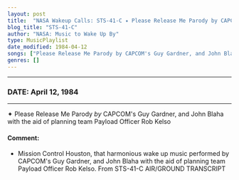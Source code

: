 ```yaml
---
layout: post
title:  "NASA Wakeup Calls: STS-41-C ✦ Please Release Me Parody by CAPCOM's Guy Gardner, and John Blaha with the aid of planning team Payload Officer Rob Kelso ✫ April 12, 1984"
blog_title: "STS-41-C"
author: "NASA: Music to Wake Up By"
type: MusicPlaylist
date_modified: 1984-04-12
songs: ["Please Release Me Parody by CAPCOM's Guy Gardner, and John Blaha with the aid of planning team Payload Officer Rob Kelso"]
genres: []
---
```


----
### DATE: April 12, 1984
----
✦ Please Release Me Parody *by* CAPCOM's Guy Gardner, and John Blaha with the aid of planning team Payload Officer Rob Kelso  

#### Comment:
* Mission Control Houston, that harmonious wake up music performed by CAPCOM's Guy Gardner, and John Blaha with the aid of planning team Payload Officer Rob Kelso. From STS-41-C AIR/GROUND TRANSCRIPT



<br/>
<center>
	<a target="_blank"
	   href="https://twitter.com/intent/tweet?hashtags=Space,NASA,Playlist,NASAWakeupCalls,SpaceProgram&text=🚀 {{ page.author}}, '{{ page.songs.first }}' {{ page.title }}, {{ site.url }}{{ page.url }}&via=nasawakeupcalls"><i class="fab fa-twitter" title="Tweet this page" alt="Tweet this page" style="font-size: 1.3em;"></i></a>
	&nbsp; 	<i class="fas fa-user-astronaut" style="font-size: 1.5em;"></i> &nbsp;
    <a id="custom_amazon_link"
       type="amzn" search="#"
       category="popular music">
    <i class="fab fa-amazon" style="font-size: 1.3em;"></i></a>
</center>

<!-- Randomly resolve an individual entry from a song array -->
<script src="/assets/javascript/seedrandom.min.js"></script>
<script>
  var wake_me_up = ["Please Release Me Parody by CAPCOM's Guy Gardner, and John Blaha with the aid of planning team Payload Officer Rob Kelso"];
  var prng = new Math.seedrandom();
  function randomSong() {
    song = wake_me_up[Math.floor(Math.random() * wake_me_up.length)];
    var amazon_link = document.getElementById("custom_amazon_link");
    amazon_link.setAttribute("search", song);
  }
  window.onload = randomSong();
</script>
